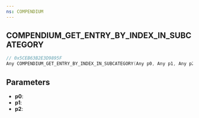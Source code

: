 ```yaml
---
ns: COMPENDIUM
---
```

## COMPENDIUM_GET_ENTRY_BY_INDEX_IN_SUBCATEGORY

```c
// 0x5CEB63B2E3D9895F
Any COMPENDIUM_GET_ENTRY_BY_INDEX_IN_SUBCATEGORY(Any p0, Any p1, Any p2);
```

## Parameters
* **p0**:
* **p1**:
* **p2**:

